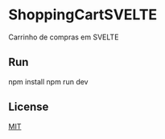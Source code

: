 # ShoppingCartSVELTE

Carrinho de compras em SVELTE

## Run

npm install
npm run dev

## License

[MIT](LICENSE)
